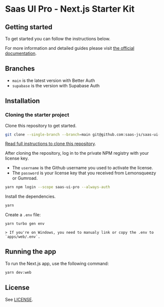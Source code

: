 # Saas UI Pro - Next.js Starter Kit

## Getting started

To get started you can follow the instructions below.

For more information and detailed guides please visit [the official documentation](https://saas-ui.dev/docs/nextjs-starter-kit).

## Branches

- `main` is the latest version with Better Auth
- `supabase` is the version with Supabase Auth

## Installation

### Cloning the starter project

Clone this repository to get started.

```bash
git clone --single-branch --branch=main git@github.com:saas-js/saas-ui-pro-nextjs-starter-kit.git my-project
```

[Read full instructions to clone this repository](https://saas-ui.dev/docs/nextjs-starter-kit/installation/clone-repository).

After cloning the repository, log in to the private NPM registry with your license key.

- The `username` is the Github username you used to activate the license.
- The `password` is your license key that you received from Lemonsqueezy or Gumroad.

```bash
yarn npm login --scope saas-ui-pro --always-auth
```

Install the dependencies.

```bash
yarn
```

Create a `.env` file:

```bash
yarn turbo gen env
```

    > If you're on Windows, you need to manualy link or copy the .env to `apps/web/.env`.

## Running the app

To run the Next.js app, use the following command:

```bash
yarn dev:web
```

## License

See [LICENSE](./LICENSE).

